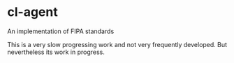 # cl-agent
An implementation of FIPA standards

This is a very slow progressing work and not very frequently developed. But nevertheless its work in progress.
